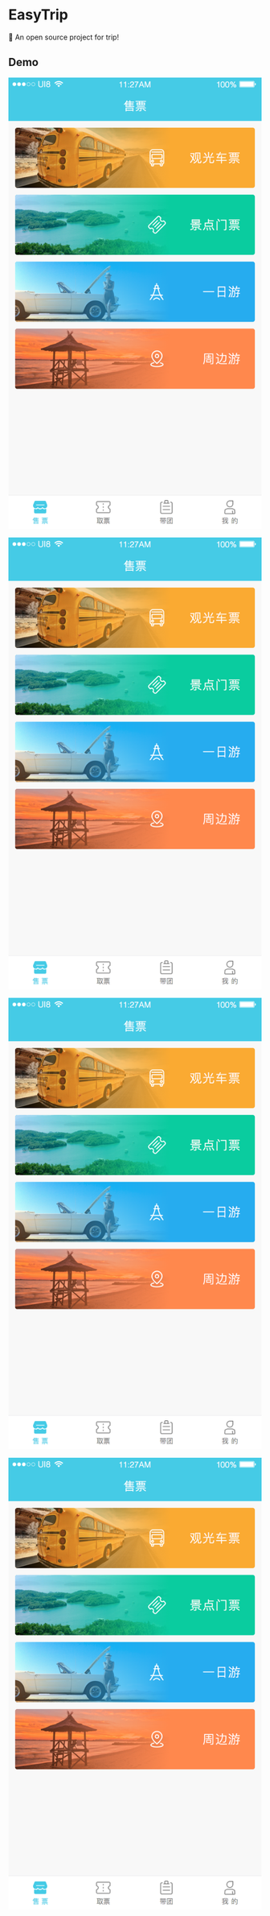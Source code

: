 # EasyTrip
🚀 An open source project for trip!

## []()

## Demo

![](https://github.com/liubin1777/EasyTrip/blob/master/Screenshots/1.png?raw=true)

![](https://github.com/liubin1777/EasyTrip/blob/master/Screenshots/1.png?raw=true)

![](https://github.com/liubin1777/EasyTrip/blob/master/Screenshots/1.png?raw=true)

![](https://github.com/liubin1777/EasyTrip/blob/master/Screenshots/1.png?raw=true)
